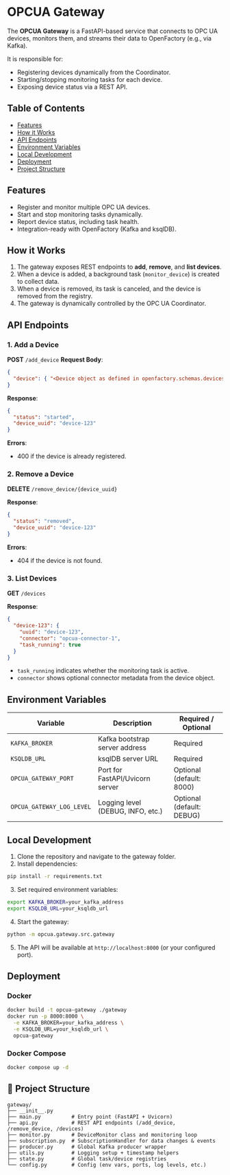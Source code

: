 # OPCUA Gateway

The **OPCUA Gateway** is a FastAPI-based service that connects to OPC UA devices, monitors them, and streams their data to OpenFactory (e.g., via Kafka).

It is responsible for:

* Registering devices dynamically from the Coordinator.
* Starting/stopping monitoring tasks for each device.
* Exposing device status via a REST API.

## Table of Contents

* [Features](#features)
* [How it Works](#how-it-works)
* [API Endpoints](#api-endpoints)
* [Environment Variables](#environment-variables)
* [Local Development](#local-development)
* [Deployment](#deployment)
* [Project Structure](#-project-structure)

## Features

* Register and monitor multiple OPC UA devices.
* Start and stop monitoring tasks dynamically.
* Report device status, including task health.
* Integration-ready with OpenFactory (Kafka and ksqlDB).


## How it Works

1. The gateway exposes REST endpoints to **add**, **remove**, and **list devices**.
2. When a device is added, a background task (`monitor_device`) is created to collect data.
3. When a device is removed, its task is canceled, and the device is removed from the registry.
4. The gateway is dynamically controlled by the OPC UA Coordinator.

## API Endpoints

### 1. Add a Device

**POST** `/add_device`
**Request Body**:

```json
{
  "device": { "<Device object as defined in openfactory.schemas.devices>" }
}
```

**Response**:

```json
{
  "status": "started",
  "device_uuid": "device-123"
}
```

**Errors**:

* 400 if the device is already registered.

### 2. Remove a Device

**DELETE** `/remove_device/{device_uuid}`

**Response**:

```json
{
  "status": "removed",
  "device_uuid": "device-123"
}
```

**Errors**:

* 404 if the device is not found.

### 3. List Devices

**GET** `/devices`

**Response**:

```json
{
  "device-123": {
    "uuid": "device-123",
    "connector": "opcua-connector-1",
    "task_running": true
  }
}
```

* `task_running` indicates whether the monitoring task is active.
* `connector` shows optional connector metadata from the device object.


## Environment Variables

| Variable                  | Description                       | Required / Optional       |
| ------------------------- | --------------------------------- | ------------------------- |
| `KAFKA_BROKER`            | Kafka bootstrap server address    | Required                  |
| `KSQLDB_URL`              | ksqlDB server URL                 | Required                  |
| `OPCUA_GATEWAY_PORT`      | Port for FastAPI/Uvicorn server   | Optional (default: 8000)  |
| `OPCUA_GATEWAY_LOG_LEVEL` | Logging level (DEBUG, INFO, etc.) | Optional (default: DEBUG) |

## Local Development

1. Clone the repository and navigate to the gateway folder.
2. Install dependencies:

```bash
pip install -r requirements.txt
```

3. Set required environment variables:

```bash
export KAFKA_BROKER=your_kafka_address
export KSQLDB_URL=your_ksqldb_url
```

4. Start the gateway:

```bash
python -m opcua.gateway.src.gateway
```

5. The API will be available at `http://localhost:8000` (or your configured port).


## Deployment

### Docker

```bash
docker build -t opcua-gateway ./gateway
docker run -p 8000:8000 \
  -e KAFKA_BROKER=your_kafka_address \
  -e KSQLDB_URL=your_ksqldb_url \
  opcua-gateway
```

### Docker Compose

```bash
docker compose up -d
```

## 📂 Project Structure

```
gateway/
├── __init__.py
├── main.py          # Entry point (FastAPI + Uvicorn)
├── api.py           # REST API endpoints (/add_device, /remove_device, /devices)
├── monitor.py       # DeviceMonitor class and monitoring loop
├── subscription.py  # SubscriptionHandler for data changes & events
├── producer.py      # Global Kafka producer wrapper
├── utils.py         # Logging setup + timestamp helpers
├── state.py         # Global task/device registries
└── config.py        # Config (env vars, ports, log levels, etc.)
```
